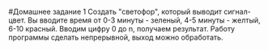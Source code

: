  #Домашнее задание 1
 Создать "светофор", который выводит сигнал-цвет.
 Вы вводите время от 0-3 минуты - зеленый,
 4-5 минуты - желтый, 6-10 красный.
 Вводим цифру 0 до n, получаем результат.
 Работу программы сделать непрерывной, выход можно обработать.